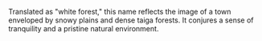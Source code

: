 Translated as "white forest," this name reflects the image of a town enveloped by snowy plains and dense taiga forests. It conjures a sense of tranquility and a pristine natural environment.